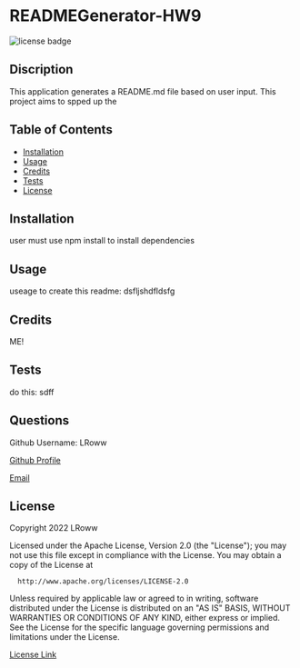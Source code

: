 # READMEGenerator-HW9
  ![license badge](https://img.shields.io/badge/license-Apache-blue)

  ## Discription
  This application generates a README.md file based on user input. This project aims to spped up the  

  ## Table of Contents
  - [Installation](#installation)
  - [Usage](#usage)
  - [Credits](#credits)
  - [Tests](#tests)
  - [License](#license)

  ## Installation
  user must use npm install to install dependencies

  ## Usage 
  useage to create this readme: dsfljshdfldsfg

  ## Credits
  ME!

  ## Tests
  do this: sdff

  ## Questions
  Github Username: LRoww

  [Github Profile](https://github.com/LRoww)

  [Email](mailto:laurarowe96@gmail.com)

  ## License
  Copyright 2022 LRoww

  Licensed under the Apache License, Version 2.0 (the "License");
  you may not use this file except in compliance with the License.
  You may obtain a copy of the License at
  
      http://www.apache.org/licenses/LICENSE-2.0
  
  Unless required by applicable law or agreed to in writing, software
  distributed under the License is distributed on an "AS IS" BASIS,
  WITHOUT WARRANTIES OR CONDITIONS OF ANY KIND, either express or implied.
  See the License for the specific language governing permissions and
  limitations under the License.
  
  [License Link](http://www.apache.org/licenses/LICENSE-2.0)